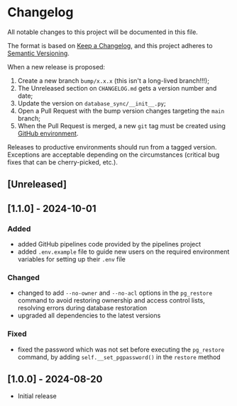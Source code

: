 # Changelog

All notable changes to this project will be documented in this file.

The format is based on [Keep a Changelog](https://keepachangelog.com/en/1.0.0/), and this project adheres to [Semantic Versioning](https://semver.org/spec/v2.0.0.html).

When a new release is proposed:

1. Create a new branch `bump/x.x.x` (this isn't a long-lived branch!!!);
2. The Unreleased section on `CHANGELOG.md` gets a version number and date;
3. Update the version on `database_sync/__init__.py`;
4. Open a Pull Request with the bump version changes targeting the `main` branch;
5. When the Pull Request is merged, a new `git` tag must be created using [GitHub environment](https://github.com/fnk0c/database-sync/tags).

Releases to productive environments should run from a tagged version.
Exceptions are acceptable depending on the circumstances (critical bug fixes that can be cherry-picked, etc.).

## [Unreleased]

## [1.1.0] - 2024-10-01

### Added

- added GitHub pipelines code provided by the pipelines project
- added `.env.example` file to guide new users on the required environment variables for setting up their `.env` file

### Changed

- changed to add `--no-owner` and `--no-acl` options in the `pg_restore` command to avoid restoring ownership and access control lists, resolving errors during database restoration
- upgraded all dependencies to the latest versions

### Fixed

- fixed the password which was not set before executing the `pg_restore` command, by adding `self.__set_pgpassword()` in the `restore` method

## [1.0.0] - 2024-08-20

- Initial release
